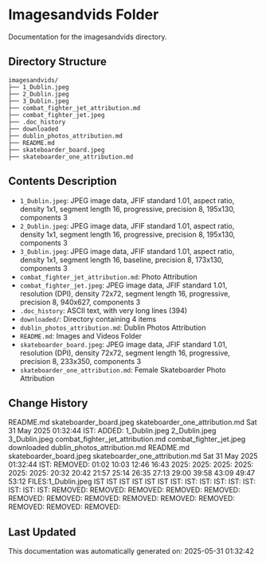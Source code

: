 <!-- filepath: /home/michaelnewham/Projects/create_python_project/imagesandvids/aboutthisfolder.md -->
# Imagesandvids Folder

Documentation for the imagesandvids directory.

## Directory Structure

```
imagesandvids/
├── 1_Dublin.jpeg
├── 2_Dublin.jpeg
├── 3_Dublin.jpeg
├── combat_fighter_jet_attribution.md
├── combat_fighter_jet.jpeg
├── .doc_history
├── downloaded
├── dublin_photos_attribution.md
├── README.md
├── skateboarder_board.jpeg
├── skateboarder_one_attribution.md
```

## Contents Description

- `1_Dublin.jpeg`: JPEG image data, JFIF standard 1.01, aspect ratio, density 1x1, segment length 16, progressive, precision 8, 195x130, components 3
- `2_Dublin.jpeg`: JPEG image data, JFIF standard 1.01, aspect ratio, density 1x1, segment length 16, progressive, precision 8, 195x130, components 3
- `3_Dublin.jpeg`: JPEG image data, JFIF standard 1.01, aspect ratio, density 1x1, segment length 16, baseline, precision 8, 173x130, components 3
- `combat_fighter_jet_attribution.md`: Photo Attribution
- `combat_fighter_jet.jpeg`: JPEG image data, JFIF standard 1.01, resolution (DPI), density 72x72, segment length 16, progressive, precision 8, 940x627, components 3
- `.doc_history`: ASCII text, with very long lines (394)
- `downloaded/`: Directory containing 4 items
- `dublin_photos_attribution.md`: Dublin Photos Attribution
- `README.md`: Images and Videos Folder
- `skateboarder_board.jpeg`: JPEG image data, JFIF standard 1.01, resolution (DPI), density 72x72, segment length 16, progressive, precision 8, 233x350, components 3
- `skateboarder_one_attribution.md`: Female Skateboarder Photo Attribution

## Change History

README.md
skateboarder_board.jpeg
skateboarder_one_attribution.md
Sat 31 May 2025 01:32:44 IST: ADDED: 1_Dublin.jpeg 2_Dublin.jpeg 3_Dublin.jpeg combat_fighter_jet_attribution.md combat_fighter_jet.jpeg downloaded dublin_photos_attribution.md README.md skateboarder_board.jpeg skateboarder_one_attribution.md 
Sat 31 May 2025 01:32:44 IST: REMOVED:               01:02 10:03 12:46 16:43 2025: 2025: 2025: 2025: 2025: 2025: 20:32 20:42 21:57 25:14 26:35 27:13 29:00 39:58 43:09 49:47 53:12 FILES:1_Dublin.jpeg IST IST IST IST IST IST IST: IST: IST: IST: IST: IST: IST: IST: IST: REMOVED: REMOVED: REMOVED: REMOVED: REMOVED: REMOVED: REMOVED: REMOVED: REMOVED: REMOVED: REMOVED: REMOVED: REMOVED: REMOVED: 

## Last Updated

This documentation was automatically generated on: 2025-05-31 01:32:42

